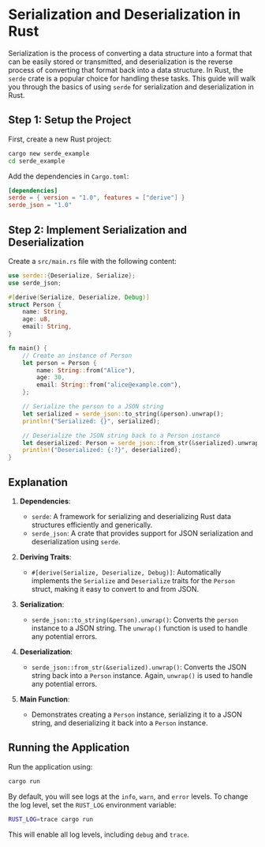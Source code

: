 
# Serialization and Deserialization in Rust

Serialization is the process of converting a data structure into a format that can be easily stored or transmitted, and deserialization is the reverse process of converting that format back into a data structure. In Rust, the `serde` crate is a popular choice for handling these tasks. This guide will walk you through the basics of using `serde` for serialization and deserialization in Rust.

## Step 1: Setup the Project

First, create a new Rust project:

```sh
cargo new serde_example
cd serde_example
```

Add the dependencies in `Cargo.toml`:

```toml
[dependencies]
serde = { version = "1.0", features = ["derive"] }
serde_json = "1.0"
```

## Step 2: Implement Serialization and Deserialization

Create a `src/main.rs` file with the following content:

```rust
use serde::{Deserialize, Serialize};
use serde_json;

#[derive(Serialize, Deserialize, Debug)]
struct Person {
    name: String,
    age: u8,
    email: String,
}

fn main() {
    // Create an instance of Person
    let person = Person {
        name: String::from("Alice"),
        age: 30,
        email: String::from("alice@example.com"),
    };

    // Serialize the person to a JSON string
    let serialized = serde_json::to_string(&person).unwrap();
    println!("Serialized: {}", serialized);

    // Deserialize the JSON string back to a Person instance
    let deserialized: Person = serde_json::from_str(&serialized).unwrap();
    println!("Deserialized: {:?}", deserialized);
}
```

## Explanation

1. **Dependencies**:
    - `serde`: A framework for serializing and deserializing Rust data structures efficiently and generically.
    - `serde_json`: A crate that provides support for JSON serialization and deserialization using `serde`.

2. **Deriving Traits**:
    - `#[derive(Serialize, Deserialize, Debug)]`: Automatically implements the `Serialize` and `Deserialize` traits for the `Person` struct, making it easy to convert to and from JSON.

3. **Serialization**:
    - `serde_json::to_string(&person).unwrap()`: Converts the `person` instance to a JSON string. The `unwrap()` function is used to handle any potential errors.

4. **Deserialization**:
    - `serde_json::from_str(&serialized).unwrap()`: Converts the JSON string back into a `Person` instance. Again, `unwrap()` is used to handle any potential errors.

5. **Main Function**:
    - Demonstrates creating a `Person` instance, serializing it to a JSON string, and deserializing it back into a `Person` instance.

## Running the Application

Run the application using:

```sh
cargo run
```

By default, you will see logs at the `info`, `warn`, and `error` levels. To change the log level, set the `RUST_LOG` environment variable:

```sh
RUST_LOG=trace cargo run
```

This will enable all log levels, including `debug` and `trace`.

